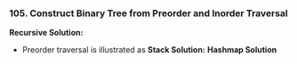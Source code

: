 ### 105. Construct Binary Tree from Preorder and Inorder Traversal
**Recursive Solution:**
- Preorder traversal is illustrated as 
**Stack Solution:**
**Hashmap Solution**
